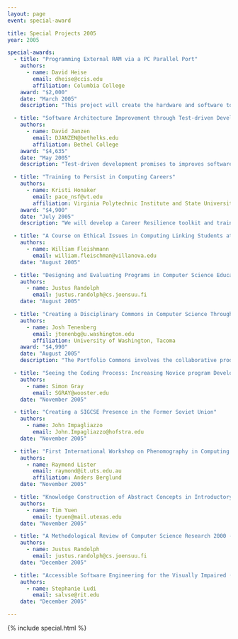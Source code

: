 ```yaml
---
layout: page
event: special-award

title: Special Projects 2005
year: 2005

special-awards:
  - title: "Programming External RAM via a PC Parallel Port"
    authors:
      - name: David Heise
        email: dheise@ccis.edu
        affiliation: Columbia College
    award: "$2,000"
    date: "March 2005"
    description: "This project will create the hardware and software tools for Computer Architecture students to load programs onto the processor they construct for the course from a PC parallel port, obviating the tedious process of programming machine code using switches."

  - title: "Software Architecture Improvement through Test-driven Development: An Empirical Study"
    authors:
      - name: David Janzen
        email: DJANZEN@bethelks.edu
        affiliation: Bethel College
    award: "$4,635"
    date: "May 2005"
    description: "Test-driven development promises to improves software through both design and testing. This project will perform a series of empirical studies that will examine the efficacy of test-driven development, explore its place in the undergraduate curriculum, and evaluate an educational approach called test-driven learning."

  - title: "Training to Persist in Computing Careers"
    authors:
      - name: Kristi Honaker
        email: pace_nsf@vt.edu
        affiliation: Virginia Polytechnic Institute and State University
    award: "$4,900"
    date: "July 2005"
    description: "We will develop a Career Resilience toolkit and training module designed to help students cope with computing career stressors. The project's ultimate goal is to retain minority computing students by encouraging the development of soft skills and coping strategies. The toolkit will include step-by-step modules SIGCSE members can facilitate."

  - title: "A Course on Ethical Issues in Computing Linking Students at Villanova University and Universidade Nova de Lisboa"
    authors:
      - name: William Fleishmann
        email: william.fleischman@villanova.edu
    date: "August 2005"

  - title: "Designing and Evaluating Programs in Computer Science Education"
    authors:
      - name: Justus Randolph
        email: justus.randolph@cs.joensuu.fi
    date: "August 2005"

  - title: "Creating a Disciplinary Commons in Computer Science Through the use of Course Portfolios"
    authors:
      - name: Josh Tenenberg
        email: jtenenbg@u.washington.edu
        affiliation: University of Washington, Tacoma
    award: "$4,990"
    date: "August 2005"
    description: "The Portfolio Commons involves the collaborative production and peer review of course portfolios by faculty teaching at both 2-year and 4-year colleges and universities in western Washington state. The goals are to document and share knowledge about student learning in CS and to improve the quality of CS teaching by incorporating scholarly practices for making teaching public, peer-reviewed, and amenable for future use and development by other CS educators."

  - title: "Seeing the Coding Process: Increasing Novice program Development Skills through Video Enhanced Case Studies"
    authors:
      - name: Simon Gray
        email: SGRAY@wooster.edu
    date: "November 2005"

  - title: "Creating a SIGCSE Presence in the Former Soviet Union"
    authors:
      - name: John Impagliazzo
        email: John.Impagliazzo@hofstra.edu
    date: "November 2005"

  - title: "First International Workshop on Phenomography in Computing Education Research"
    authors:
      - name: Raymond Lister
        email: raymond@it.uts.edu.au
        affiliation: Anders Berglund
    date: "November 2005"

  - title: "Knowledge Construction of Abstract Concepts in Introductory Computer Science"
    authors:
      - name: Tim Yuen
        email: tyuen@mail.utexas.edu
    date: "November 2005"

  - title: "A Methodological Review of Computer Science Research 2000 - 2005"
    authors:
      - name: Justus Randolph
        email: justus.randolph@cs.joensuu.fi
    date: "December 2005"

  - title: "Accessible Software Engineering for the Visually Impaired (ASEVI)"
    authors:
      - name: Stephanie Ludi
        email: salvse@rit.edu
    date: "December 2005"

---
```


{% include special.html %}
